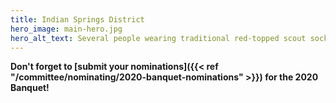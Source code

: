 ```yaml
---
title: Indian Springs District
hero_image: main-hero.jpg
hero_alt_text: Several people wearing traditional red-topped scout socks
---
```

__Don't forget to [submit your nominations]({{< ref "/committee/nominating/2020-banquet-nominations" >}}) for the 2020 Banquet!__